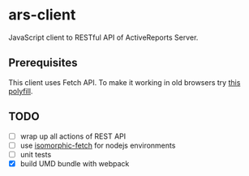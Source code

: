 # ars-client
JavaScript client to RESTful API of ActiveReports Server.

## Prerequisites
This client uses Fetch API. To make it working in old browsers try [this polyfill](https://github.com/github/fetch).

## TODO
* [ ] wrap up all actions of REST API
* [ ] use [isomorphic-fetch](https://github.com/matthew-andrews/isomorphic-fetch) for nodejs environments
* [ ] unit tests
* [x] build UMD bundle with webpack
